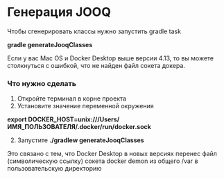 # Генерация JOOQ
Чтобы сгенерировать классы нужно запустить gradle task 

**gradle generateJooqClasses**

Eсли у вас Mac OS и Docker Desktop выше версии 4.13, то вы можете столкнуться с ошибкой, что не найден файл сокета докера.

### Что нужно сделать
1. Откройте терминал в корне проекта
2. Установите значение переменной окружения 

**export DOCKER_HOST=unix:///Users/ИМЯ_ПОЛЬЗОВАТЕЛЯ/.docker/run/docker.sock**

2. Запустите **./gradlew generateJooqClasses**

Это связано с тем, что Docker Desktop в новых версиях перенес файл (символическую ссылку) сокета docker demon из общего /var в пользовательскую директорию 